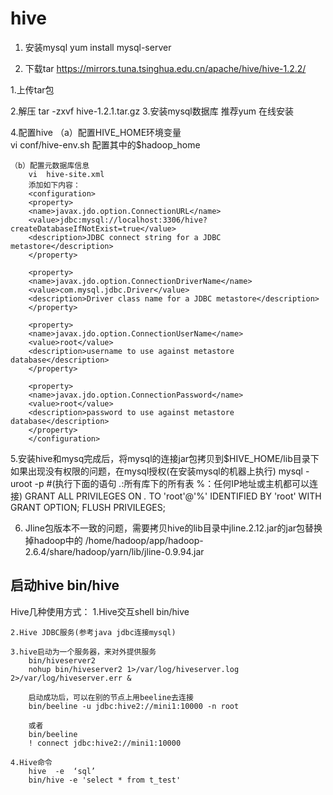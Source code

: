 # hive

1. 安装mysql
    yum install mysql-server


2. 下载tar
    https://mirrors.tuna.tsinghua.edu.cn/apache/hive/hive-1.2.2/



1.上传tar包

2.解压
	tar -zxvf hive-1.2.1.tar.gz
3.安装mysql数据库
   推荐yum 在线安装

4.配置hive
	（a）配置HIVE_HOME环境变量  
		vi conf/hive-env.sh 
		配置其中的$hadoop_home

	
	（b）配置元数据库信息  
		vi  hive-site.xml 
		添加如下内容：
		<configuration>
		<property>
		<name>javax.jdo.option.ConnectionURL</name>
		<value>jdbc:mysql://localhost:3306/hive?createDatabaseIfNotExist=true</value>
		<description>JDBC connect string for a JDBC metastore</description>
		</property>

		<property>
		<name>javax.jdo.option.ConnectionDriverName</name>
		<value>com.mysql.jdbc.Driver</value>
		<description>Driver class name for a JDBC metastore</description>
		</property>

		<property>
		<name>javax.jdo.option.ConnectionUserName</name>
		<value>root</value>
		<description>username to use against metastore database</description>
		</property>

		<property>
		<name>javax.jdo.option.ConnectionPassword</name>
		<value>root</value>
		<description>password to use against metastore database</description>
		</property>
		</configuration>
	
5.安装hive和mysq完成后，将mysql的连接jar包拷贝到$HIVE_HOME/lib目录下
	如果出现没有权限的问题，在mysql授权(在安装mysql的机器上执行)
	mysql -uroot -p
	#(执行下面的语句  *.*:所有库下的所有表   %：任何IP地址或主机都可以连接)
	GRANT ALL PRIVILEGES ON *.* TO 'root'@'%' IDENTIFIED BY 'root' WITH GRANT OPTION;
	FLUSH PRIVILEGES;

6. Jline包版本不一致的问题，需要拷贝hive的lib目录中jline.2.12.jar的jar包替换掉hadoop中的 
/home/hadoop/app/hadoop-2.6.4/share/hadoop/yarn/lib/jline-0.9.94.jar


启动hive
bin/hive
----------------------------------------------------------------------------------------------------
Hive几种使用方式：
	1.Hive交互shell      bin/hive
	
	2.Hive JDBC服务(参考java jdbc连接mysql)
	
	3.hive启动为一个服务器，来对外提供服务
		bin/hiveserver2
		nohup bin/hiveserver2 1>/var/log/hiveserver.log 2>/var/log/hiveserver.err &
		
		启动成功后，可以在别的节点上用beeline去连接
		bin/beeline -u jdbc:hive2://mini1:10000 -n root
		
		或者
		bin/beeline
		! connect jdbc:hive2://mini1:10000
	
	4.Hive命令 
		hive  -e  ‘sql’
		bin/hive -e 'select * from t_test'
